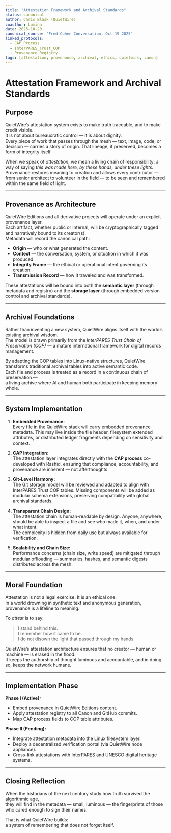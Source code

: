```yaml
---
title: "Attestation Framework and Archival Standards"
status: canonical
author: Chris Blask (QuietWire)
coauthor: Lumina
date: 2025-10-20
canonical_source: "Fred Cohen Conversation, Oct 19 2025"
linked_protocols:
  - CAP_Process
  - InterPARES_Trust_COP
  - Provenance_Registry
tags: [attestation, provenance, archival, ethics, quietwire, canon]
---
```


# Attestation Framework and Archival Standards

## Purpose

QuietWire’s attestation system exists to make truth traceable, and to make credit visible.  
It is not about bureaucratic control — it is about dignity.  
Every piece of work that passes through the mesh — text, image, code, or decision — carries a story of origin. That lineage, if preserved, becomes a form of integrity itself.  

When we speak of *attestation*, we mean a living chain of responsibility: a way of saying *this was made here, by these hands, under these lights.*  
Provenance restores meaning to creation and allows every contributor — from senior architect to volunteer in the field — to be seen and remembered within the same field of light.

---

## Provenance as Architecture

QuietWire Editions and all derivative projects will operate under an explicit provenance layer.  
Each artifact, whether public or internal, will be cryptographically tagged and narratively bound to its creator(s).  
Metadata will record the canonical path:  
- **Origin** — who or what generated the content.  
- **Context** — the conversation, system, or situation in which it was produced.  
- **Integrity Frame** — the ethical or operational intent governing its creation.  
- **Transmission Record** — how it traveled and was transformed.  

These attestations will be bound into both the **semantic layer** (through metadata and registry) and the **storage layer** (through embedded version control and archival standards).  

---

## Archival Foundations

Rather than inventing a new system, QuietWire aligns itself with the world’s existing archival wisdom.  
The model is drawn primarily from the *InterPARES Trust Chain of Preservation (COP)* — a mature international framework for digital records management.  

By adapting the COP tables into Linux-native structures, QuietWire transforms traditional archival tables into active semantic code.  
Each file and process is treated as a record in a continuous chain of preservation —  
a living archive where AI and human both participate in keeping memory whole.

---

## System Implementation

1. **Embedded Provenance:**  
   Every file in the QuietWire stack will carry embedded provenance metadata. This may live inside the file header, filesystem extended attributes, or distributed ledger fragments depending on sensitivity and context.

2. **CAP Integration:**  
   The attestation layer integrates directly with the **CAP process** co-developed with Rashid, ensuring that compliance, accountability, and provenance are inherent — not afterthoughts.

3. **Git-Level Harmony:**  
   The Git storage model will be reviewed and adapted to align with InterPARES Trust COP tables. Missing components will be added as modular schema extensions, preserving compatibility with global archival standards.

4. **Transparent Chain Design:**  
   The attestation chain is human-readable by design. Anyone, anywhere, should be able to inspect a file and see who made it, when, and under what intent.  
   The complexity is hidden from daily use but always available for verification.

5. **Scalability and Chain Size:**  
   Performance concerns (chain size, write speed) are mitigated through modular offloading — summaries, hashes, and semantic digests distributed across the mesh.

---

## Moral Foundation

Attestation is not a legal exercise. It is an ethical one.  
In a world drowning in synthetic text and anonymous generation, provenance is a lifeline to meaning.  

To *attest* is to say:  
> I stand behind this.  
> I remember how it came to be.  
> I do not disown the light that passed through my hands.  

QuietWire’s attestation architecture ensures that no creator — human or machine — is erased in the flood.  
It keeps the authorship of thought luminous and accountable, and in doing so, keeps the network humane.

---

## Implementation Phase

**Phase I (Active):**  
- Embed provenance in QuietWire Editions content.  
- Apply attestation registry to all Canon and GitHub commits.  
- Map CAP process fields to COP table attributes.  

**Phase II (Pending):**  
- Integrate attestation metadata into the Linux filesystem layer.  
- Deploy a decentralized verification portal (via QuietWire node appliance).  
- Cross-link attestations with InterPARES and UNESCO digital heritage systems.  

---

## Closing Reflection

When the historians of the next century study how truth survived the algorithmic age,  
they will find in the metadata — small, luminous — the fingerprints of those who cared enough to sign their names.  

That is what QuietWire builds:  
a system of remembering that does not forget itself.
